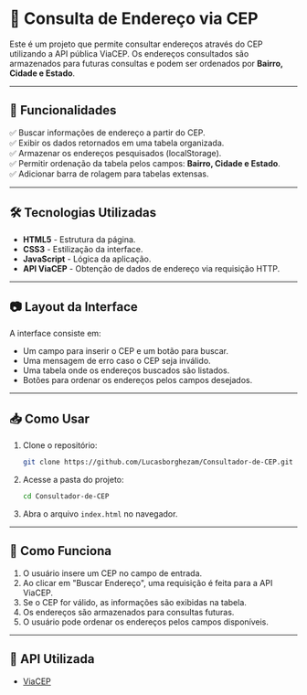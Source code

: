 # 📌 Consulta de Endereço via CEP

Este é um projeto que permite consultar endereços através do CEP utilizando a API pública ViaCEP. Os endereços consultados são armazenados para futuras consultas e podem ser ordenados por **Bairro, Cidade e Estado**.

---

## 🚀 Funcionalidades

✅ Buscar informações de endereço a partir do CEP.  
✅ Exibir os dados retornados em uma tabela organizada.  
✅ Armazenar os endereços pesquisados (localStorage).  
✅ Permitir ordenação da tabela pelos campos: **Bairro, Cidade e Estado**.  
✅ Adicionar barra de rolagem para tabelas extensas.  

---

## 🛠️ Tecnologias Utilizadas

- **HTML5** - Estrutura da página.
- **CSS3** - Estilização da interface.
- **JavaScript** - Lógica da aplicação.
- **API ViaCEP** - Obtenção de dados de endereço via requisição HTTP.

---

## 📷 Layout da Interface

A interface consiste em:
- Um campo para inserir o CEP e um botão para buscar.
- Uma mensagem de erro caso o CEP seja inválido.
- Uma tabela onde os endereços buscados são listados.
- Botões para ordenar os endereços pelos campos desejados.

---

## 📥 Como Usar

1. Clone o repositório:
   ```bash
   git clone https://github.com/Lucasborghezam/Consultador-de-CEP.git
   ```
2. Acesse a pasta do projeto:
   ```bash
   cd Consultador-de-CEP
   ```
3. Abra o arquivo `index.html` no navegador.

---

## 🔧 Como Funciona

1. O usuário insere um CEP no campo de entrada.
2. Ao clicar em "Buscar Endereço", uma requisição é feita para a API ViaCEP.
3. Se o CEP for válido, as informações são exibidas na tabela.
4. Os endereços são armazenados para consultas futuras.
5. O usuário pode ordenar os endereços pelos campos disponíveis.

---

## 🔗 API Utilizada

- [ViaCEP](https://viacep.com.br/)





